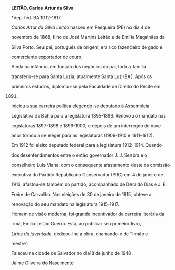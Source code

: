 **LEITÃO, Carlos Artur da Silva**



\*dep. fed. BA 1912-1917.



*Carlos Artur da Silva Leitão* nasceu em Pesqueira (PE) no dia 4 de

novembro de 1868, filho de José Martins Leitão e de Emília Magalhães da

Silva Porto. Seu pai, português de origem, era rico fazendeiro de gado e

comerciante exportador de couro.



Ainda na infância, em função dos negócios do pai, toda a família

transferiu-se para Santa Luzia, atualmente Santa Luz (BA). Após os

primeiros estudos, diplomou-se pela Faculdade de Direito do Recife em

1891.



Iniciou a sua carreira política elegendo-se deputado à Assembleia

Legislativa da Bahia para a legislatura 1895-1896. Renovou o mandato nas

legislaturas 1897-1898 e 1899-1900, e depois de um interregno de nove

anos tornou a se eleger para as legislaturas (1909-1910 e 1911-1912).



Em 1912 foi eleito deputado federal para a legislatura 1912-1914. Quando

dos desentendimentos entre o então governador J. J. Seabra e o

conselheiro Luís Viana, com o consequente afastamento deste da comissão

executiva do Partido Republicano Conservador (PRC) em 4 de janeiro de

1913, afastou-se também do partido, acompanhado de Deraldo Dias e J. E.

Freire de Carvalho. Nas eleições de 30 de janeiro de 1915, obteve a

renovação do seu mandato na legislatura 1915-1917.



Homem de visão moderna, foi grande incentivador da carreira literária da

irmã, Emília Leitão Guerra. Esta, ao publicar seu primeiro livro,

*Lírios da juventude*, dedicou-lhe a obra, chamando-o de “irmão e

mestre”.



Faleceu na cidade de Salvador no dia18 de junho de 1948.



Jaime Oliveira do Nascimento



